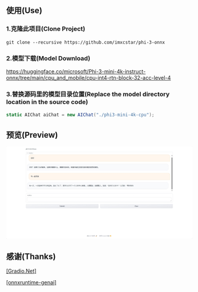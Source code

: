 ## 使用(Use)

### 1.克隆此项目(Clone Project)

``` shell
git clone --recursive https://github.com/imxcstar/phi-3-onnx
```

### 2.模型下载(Model Download)

https://huggingface.co/microsoft/Phi-3-mini-4k-instruct-onnx/tree/main/cpu_and_mobile/cpu-int4-rtn-block-32-acc-level-4

### 3.替换源码里的模型目录位置(Replace the model directory location in the source code)

``` csharp
static AIChat aiChat = new AIChat("./phi3-mini-4k-cpu");
```

## 预览(Preview)

![1.png](/Preview/1.png)

## 感谢(Thanks)

[\[Gradio.Net\]](https://github.com/feiyun0112/Gradio.Net/)

[\[onnxruntime-genai\]](https://github.com/microsoft/onnxruntime-genai/)